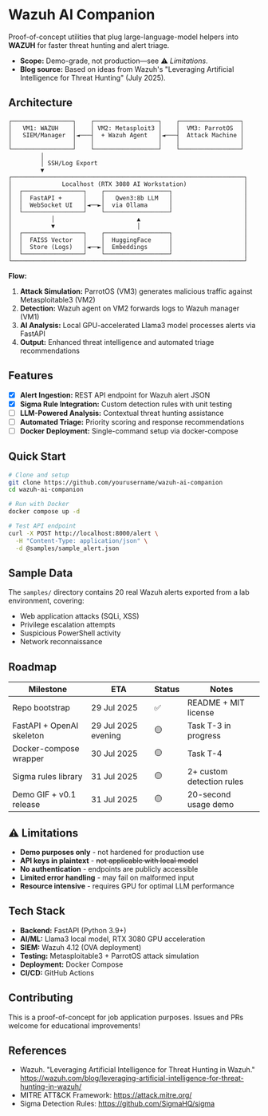 # Wazuh AI Companion

Proof-of-concept utilities that plug large-language-model helpers into **WAZUH** for faster threat hunting and alert triage.

* **Scope:** Demo-grade, not production—see ⚠️ *Limitations*.
* **Blog source:** Based on ideas from Wazuh's "Leveraging Artificial Intelligence for Threat Hunting" (July 2025).

## Architecture

```
┌─────────────────┐    ┌──────────────────┐    ┌─────────────────┐
│   VM1: WAZUH    │    │ VM2: Metasploit3 │    │  VM3: ParrotOS  │
│   SIEM/Manager  │◄───┤  + Wazuh Agent   │◄───┤  Attack Machine │
│                 │    │                  │    │                 │
└─────────────────┘    └──────────────────┘    └─────────────────┘
         │
         │ SSH/Log Export
         ▼
┌─────────────────────────────────────────────────────────────────┐
│              Localhost (RTX 3080 AI Workstation)                │
│  ┌─────────────────┐    ┌──────────────────┐                    │
│  │  FastAPI +      │    │   Qwen3:8b LLM   │                    │
│  │  WebSocket UI   │◄──►│  via Ollama      │                    │
│  └─────────────────┘    └──────────────────┘                    │
│           │                       ▲                             │
│           ▼                       │                             │
│  ┌─────────────────┐    ┌──────────────────┐                    │
│  │  FAISS Vector   │    │  HuggingFace     │                    │
│  │  Store (Logs)   │◄──►│  Embeddings      │                    │
│  └─────────────────┘    └──────────────────┘                    │
└─────────────────────────────────────────────────────────────────┘
```

**Flow:**
1. **Attack Simulation:** ParrotOS (VM3) generates malicious traffic against Metasploitable3 (VM2)
2. **Detection:** Wazuh agent on VM2 forwards logs to Wazuh manager (VM1)
3. **AI Analysis:** Local GPU-accelerated Llama3 model processes alerts via FastAPI
4. **Output:** Enhanced threat intelligence and automated triage recommendations

## Features

- [x] **Alert Ingestion:** REST API endpoint for Wazuh alert JSON
- [x] **Sigma Rule Integration:** Custom detection rules with unit testing
- [ ] **LLM-Powered Analysis:** Contextual threat hunting assistance
- [ ] **Automated Triage:** Priority scoring and response recommendations
- [ ] **Docker Deployment:** Single-command setup via docker-compose

## Quick Start

```bash
# Clone and setup
git clone https://github.com/yourusername/wazuh-ai-companion
cd wazuh-ai-companion

# Run with Docker
docker compose up -d

# Test API endpoint
curl -X POST http://localhost:8000/alert \
  -H "Content-Type: application/json" \
  -d @samples/sample_alert.json
```

## Sample Data

The `samples/` directory contains 20 real Wazuh alerts exported from a lab environment, covering:
- Web application attacks (SQLi, XSS)
- Privilege escalation attempts
- Suspicious PowerShell activity
- Network reconnaissance

## Roadmap

| Milestone | ETA | Status | Notes |
|-----------|-----|--------|-------|
| Repo bootstrap | 29 Jul 2025 | ✅ | README + MIT license |
| FastAPI + OpenAI skeleton | 29 Jul 2025 evening | 🟡 | Task T-3 in progress |
| Docker-compose wrapper | 30 Jul 2025 | 🟡 | Task T-4 |
| Sigma rules library | 31 Jul 2025 | 🟡 | 2+ custom detection rules |
| Demo GIF + v0.1 release | 31 Jul 2025 | 🟡 | 20-second usage demo |

## ⚠️ Limitations

- **Demo purposes only** - not hardened for production use
- **API keys in plaintext** - ~~not applicable with local model~~  
- **No authentication** - endpoints are publicly accessible
- **Limited error handling** - may fail on malformed input
- **Resource intensive** - requires GPU for optimal LLM performance

## Tech Stack

- **Backend:** FastAPI (Python 3.9+)
- **AI/ML:** Llama3 local model, RTX 3080 GPU acceleration
- **SIEM:** Wazuh 4.12 (OVA deployment)
- **Testing:** Metasploitable3 + ParrotOS attack simulation
- **Deployment:** Docker Compose
- **CI/CD:** GitHub Actions

## Contributing

This is a proof-of-concept for job application purposes. Issues and PRs welcome for educational improvements!

## References

* Wazuh. "Leveraging Artificial Intelligence for Threat Hunting in Wazuh."  
  <https://wazuh.com/blog/leveraging-artificial-intelligence-for-threat-hunting-in-wazuh/>
* MITRE ATT&CK Framework: <https://attack.mitre.org/>
* Sigma Detection Rules: <https://github.com/SigmaHQ/sigma>
